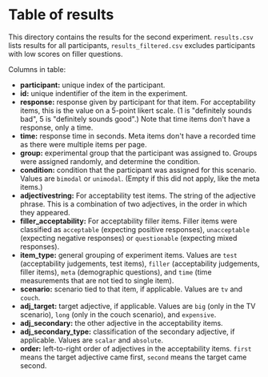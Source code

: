# Table of results

This directory contains the results for the second experiment. `results.csv` lists results for all participants, `results_filtered.csv` excludes participants with low scores on filler questions.

Columns in table:

* **participant:** unique index of the participant.
* **id:** unique indentifier of the item in the experiment.
* **response:** response given by participant for that item. For acceptability items, this is the value on a 5-point likert scale. (1 is "definitely sounds bad", 5 is "definitely sounds good".) Note that time items don't have a response, only a time.
* **time:** response time in seconds. Meta items don't have a recorded time as there were multiple items per page.
* **group:** experimental group that the participant was assigned to. Groups were assigned randomly, and determine the condition.
* **condition:** condition that the participant was assigned for this scenario. Values are `bimodal` or `unimodal`. (Empty if this did not apply, like the meta items.)
* **adjectivestring:** For acceptability test items. The string of the adjective phrase. This is a combination of two adjectives, in the order in which they appeared.
* **filler_acceptability:** For acceptability filler items. Filler items were classified as `acceptable` (expecting positive responses), `unacceptable` (expecting negative responses) or `questionable` (expecting mixed responses).
* **item_type:** general grouping of experiment items. Values are `test` (acceptability judgements, test items), `filler` (acceptability judgements, filler items), `meta` (demographic questions), and `time` (time measurements that are not tied to single item).
* **scenario:** scenario tied to that item, if applicable. Values are `tv` and `couch`.
* **adj_target:** target adjective, if applicable. Values are `big` (only in the TV scenario), `long` (only in the couch scenario), and `expensive`.
* **adj_secondary:** the other adjective in the acceptability items.
* **adj_secondary_type:** classification of the secondary adjective, if applicable. Values are `scalar` and `absolute`.
* **order:** left-to-right order of adjectives in the acceptability items. `first` means the target adjective came first, `second` means the target came second.